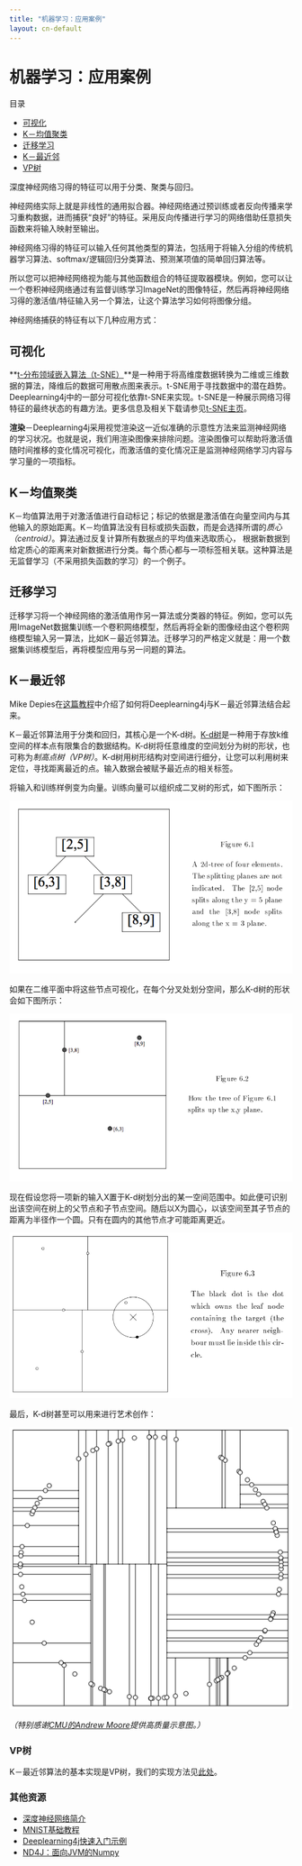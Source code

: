 ```yaml
---
title: "机器学习：应用案例"
layout: cn-default
---
```


# 机器学习：应用案例

目录

* <a href="#visualization">可视化</a>
* <a href="#k-means">K－均值聚类</a>
* <a href="#transfer">迁移学习</a>
* <a href="#knn">K－最近邻</a>
* <a href="#vp">VP树</a>

深度神经网络习得的特征可以用于分类、聚类与回归。 

神经网络实际上就是非线性的通用拟合器。神经网络通过预训练或者反向传播来学习重构数据，进而捕获“良好”的特征。采用反向传播进行学习的网络借助任意损失函数来将输入映射至输出。

神经网络习得的特征可以输入任何其他类型的算法，包括用于将输入分组的传统机器学习算法、softmax/逻辑回归分类算法、预测某项值的简单回归算法等。 

所以您可以把神经网络视为能与其他函数组合的特征提取器模块。例如，您可以让一个卷积神经网络通过有监督训练学习ImageNet的图像特征，然后再将神经网络习得的激活值/特征输入另一个算法，让这个算法学习如何将图像分组。

神经网络捕获的特征有以下几种应用方式：

## <a name="visualization">可视化</a>

**[t-分布领域嵌入算法（t-SNE）](https://en.wikipedia.org/wiki/T-distributed_stochastic_neighbor_embedding)**是一种用于将高维度数据转换为二维或三维数据的算法，降维后的数据可用散点图来表示。t-SNE用于寻找数据中的潜在趋势。Deeplearning4j中的一部分可视化依靠t-SNE来实现。t-SNE是一种展示网络习得特征的最终状态的有趣方法。更多信息及相关下载请参见[t-SNE主页](https://lvdmaaten.github.io/tsne/)。

**渲染**－Deeplearning4j采用视觉渲染这一近似准确的示意性方法来监测神经网络的学习状况。也就是说，我们用渲染图像来排除问题。渲染图像可以帮助将激活值随时间推移的变化情况可视化，而激活值的变化情况正是监测神经网络学习内容与学习量的一项指标。 

## <a name="k-means">K－均值聚类</a>

K－均值算法用于对激活值进行自动标记；标记的依据是激活值在向量空间内与其他输入的原始距离。K－均值算法没有目标或损失函数，而是会选择所谓的*质心（centroid）*。算法通过反复计算所有数据点的平均值来选取质心，  根据新数据到给定质心的距离来对新数据进行分类。每个质心都与一项标签相关联。这种算法是无监督学习（不采用损失函数的学习）的一个例子。 

## <a name="transfer">迁移学习</a>

迁移学习将一个神经网络的激活值用作另一算法或分类器的特征。例如，您可以先用ImageNet数据集训练一个卷积网络模型，然后再将全新的图像经由这个卷积网络模型输入另一算法，比如K－最近邻算法。迁移学习的严格定义就是：用一个数据集训练模型后，再将模型应用与另一问题的算法。 

## <a name="knn">K－最近邻</a>

Mike Depies在[这篇教程](https://depiesml.wordpress.com/2015/09/03/learn-by-implementation-k-nearest-neighbor/)中介绍了如何将Deeplearning4j与K－最近邻算法结合起来。

K－最近邻算法用于分类和回归，其核心是一个K-d树。[K-d树](https://en.wikipedia.org/wiki/K-d_tree)是一种用于存放k维空间的样本点有限集合的数据结构。K-d树将任意维度的空间划分为树的形状，也可称为*制高点树（VP树）*。K-d树用树形结构对空间进行细分，让您可以利用树来定位，寻找距离最近的点。输入数据会被赋予最近点的相关标签。 

将输入和训练样例变为向量。训练向量可以组织成二叉树的形式，如下图所示：

![Alt text](../img/kd-tree-root-leaves.png) 

如果在二维平面中将这些节点可视化，在每个分叉处划分空间，那么K-d树的形状会如下图所示：

![Alt text](../img/kd-tree-hyperplanes.png) 

现在假设您将一项新的输入X置于K-d树划分出的某一空间范围中。如此便可识别出该空间在树上的父节点和子节点空间。随后以X为圆心，以该空间至其子节点的距离为半径作一个圆。只有在圆内的其他节点才可能距离更近。 

![Alt text](../img/kd-tree-nearest.png) 

最后，K-d树甚至可以用来进行艺术创作：

![Alt text](../img/kd-tree-mondrian.png) 

*（特别感谢[CMU的Andrew Moore](http://www.autonlab.org/autonweb/14665/version/2/part/5/data/moore-tutorial.pdf?branch=main&language=en)提供高质量示意图。）*

### <a name="vp">VP树</a>

K－最近邻算法的基本实现是VP树，我们的实现方法见[此处](https://github.com/deeplearning4j/deeplearning4j/blob/master/deeplearning4j-core/src/main/java/org/deeplearning4j/clustering/vptree/VPTree.java#L59-59)。

### 其他资源

* [深度神经网络简介](./neuralnet-overview.html)
* [MNIST基础教程](./mnist-for-beginners.html)
* [Deeplearning4j快速入门示例](./quickstart.html)
* [ND4J：面向JVM的Numpy](http://nd4j.org)
